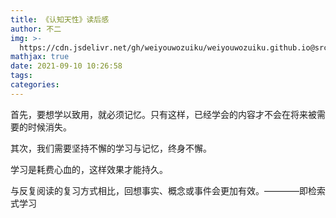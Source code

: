 ```yaml
---
title: 《认知天性》读后感
author: 不二
img: >-
  https://cdn.jsdelivr.net/gh/weiyouwozuiku/weiyouwozuiku.github.io@src/source/_posts/PageImg/认知天性.png
mathjax: true
date: 2021-09-10 10:26:58
tags:
categories:
---
```


首先，要想学以致用，就必须记忆。只有这样，已经学会的内容才不会在将来被需要的时候消失。

其次，我们需要坚持不懈的学习与记忆，终身不懈。

学习是耗费心血的，这样效果才能持久。

与反复阅读的复习方式相比，回想事实、概念或事件会更加有效。————即检索式学习

